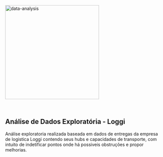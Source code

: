 <img src="https://th.bing.com/th/id/R.e2a0363664a0f3b23801c22e4ae6b026?rik=RPdqHQUlRWXlVw&pid=ImgRaw&r=0" alt="data-analysis" width="300px" style="align-items:center; margin-bottom:30px; align:middle; ">

## Análise de Dados Exploratória - Loggi



Análise exploratoria realizada baseada em dados de entregas da empresa de logistica Loggi contendo seus hubs e capacidades de transporte, com intuito de indetificar pontos onde há possiveis obstruções e propor melhorias.
